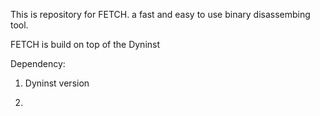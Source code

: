 This is repository for FETCH. a fast and easy to use binary disassembing tool.


FETCH is build on top of the Dyninst


Dependency:

1) Dyninst version

2) 

